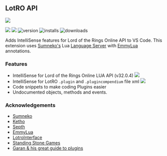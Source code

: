 ## LotRO API
[![](https://github.com/lunarwtr/vscode-lotro-api/raw/main/img/vscode-lotro-api.png)](https://marketplace.visualstudio.com/items?itemName=lunarwtr.lotro-api)

[![](https://img.shields.io/github/license/lunarwtr/vscode-lotro-api)](https://opensource.org/licenses/MIT)
[![](https://img.shields.io/github/v/release/lunarwtr/vscode-lotro-api)](https://github.com/lunarwtr/vscode-lotro-api/releases)
![version](https://vsmarketplacebadge.apphb.com/version-short/lunarwtr.lotro-api.svg)
![installs](https://vsmarketplacebadge.apphb.com/installs-short/lunarwtr.lotro-api.svg)
![downloads](https://vsmarketplacebadge.apphb.com/downloads-short/lunarwtr.lotro-api.svg)

Adds IntelliSense features for Lord of the Rings Online API to VS Code. This extension uses [Sumneko's](https://marketplace.visualstudio.com/items?itemName=sumneko.lua) Lua [Language Server](https://microsoft.github.io/language-server-protocol/) with [EmmyLua](https://github.com/sumneko/lua-language-server/wiki/EmmyLua-Annotations) annotations.  

### Features

* IntelliSense for Lord of the Rings Online LUA API (v32.0.4)
![](https://github.com/lunarwtr/vscode-lotro-api/raw/main/img/api.gif)
* IntelliSense for LotRO `.plugin` and `.plugincompendium` file xml
![](https://github.com/lunarwtr/vscode-lotro-api/raw/main/img/plugin.gif)
* Code snippets to make coding Plugins easier
* Undocumented objects, methods and events.

### Acknowledgements
* [Sumneko](https://github.com/Sumneko)
* [Ketho](https://github.com/Ketho)
* [Septh](https://github.com/Septh)
* [EmmyLua](https://github.com/EmmyLua)
* [LotroInterface](https://www.lotrointerface.com/)
* [Standing Stone Games](https://www.standingstonegames.com/)
* [Garan & his great guide to plugins](https://forums.lotro.com/forums/showthread.php?428196-Writing-LoTRO-Lua-Plugins-for-Noobs)